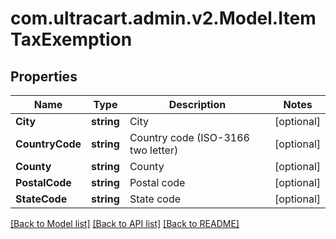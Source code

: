 # com.ultracart.admin.v2.Model.ItemTaxExemption
## Properties

Name | Type | Description | Notes
------------ | ------------- | ------------- | -------------
**City** | **string** | City | [optional] 
**CountryCode** | **string** | Country code (ISO-3166 two letter) | [optional] 
**County** | **string** | County | [optional] 
**PostalCode** | **string** | Postal code | [optional] 
**StateCode** | **string** | State code | [optional] 

[[Back to Model list]](../README.md#documentation-for-models) [[Back to API list]](../README.md#documentation-for-api-endpoints) [[Back to README]](../README.md)

